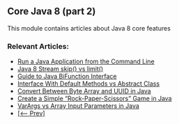 ## Core Java 8 (part 2)

This module contains articles about Java 8 core features

### Relevant Articles: 

- [Run a Java Application from the Command Line](https://www.baeldung.com/java-run-jar-with-arguments)
- [Java 8 Stream skip() vs limit()](https://www.baeldung.com/java-stream-skip-vs-limit)
- [Guide to Java BiFunction Interface](https://www.baeldung.com/java-bifunction-interface)
- [Interface With Default Methods vs Abstract Class](https://www.baeldung.com/java-interface-default-method-vs-abstract-class)
- [Convert Between Byte Array and UUID in Java](https://www.baeldung.com/java-byte-array-to-uuid)
- [Create a Simple “Rock-Paper-Scissors” Game in Java](https://www.baeldung.com/java-rock-paper-scissors)
- [VarArgs vs Array Input Parameters in Java](https://www.baeldung.com/varargs-vs-array)
- [[<-- Prev]](/core-java-modules/core-java-8)
